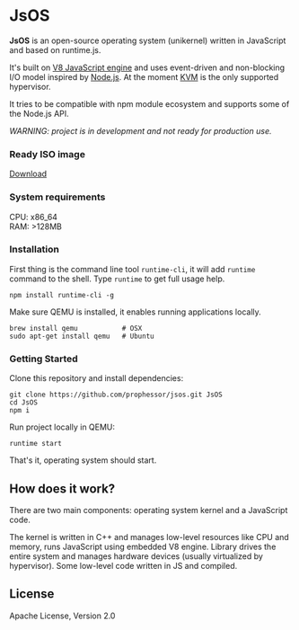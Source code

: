 # JsOS

__JsOS__ is an open-source operating system (unikernel) written in JavaScript and based on runtime.js.

It's built on [V8 JavaScript engine](https://code.google.com/p/v8/) and uses event-driven and non-blocking I/O model inspired by [Node.js](https://nodejs.org/). At the moment [KVM](http://www.linux-kvm.org/page/Main_Page) is the only supported hypervisor.

It tries to be compatible with npm module ecosystem and supports some of the Node.js API.

_WARNING: project is in development and not ready for production use._

### Ready ISO image

[Download](https://github.com/PROPHESSOR/jsos/raw/master/JsOS.iso)

### System requirements

CPU: x86_64 <br/>
RAM: >128MB

### Installation

First thing is the command line tool `runtime-cli`, it will add `runtime` command to the shell. Type `runtime` to get full usage help.

```
npm install runtime-cli -g
```

Make sure QEMU is installed, it enables running applications locally.

```
brew install qemu           # OSX
sudo apt-get install qemu   # Ubuntu
```

### Getting Started

Clone this repository and install dependencies:

```
git clone https://github.com/prophessor/jsos.git JsOS
cd JsOS
npm i
```

Run project locally in QEMU:

```
runtime start
```

That's it, operating system should start.


## How does it work?

There are two main components: operating system kernel and a JavaScript code.

The kernel is written in C++ and manages low-level resources like CPU and memory, runs JavaScript using embedded V8 engine. Library drives the entire system and manages hardware devices (usually virtualized by hypervisor). Some low-level code written in JS and compiled.

License
----
Apache License, Version 2.0
